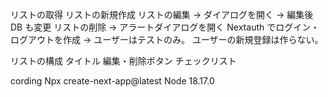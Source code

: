 リストの取得
リストの新規作成
リストの編集 → ダイアログを開く → 編集後 DB も変更
リストの削除 → アラートダイアログを開く
Nextauth でログイン・ログアウトを作成 → ユーザーはテストのみ。
ユーザーの新規登録は作らない。

リストの構成
タイトル
編集・削除ボタン
チェックリスト

cording
Npx create-next-app@latest
Node 18.17.0
